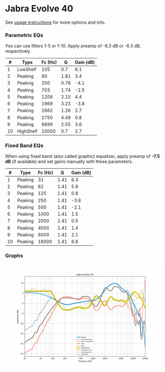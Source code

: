 # Jabra Evolve 40
See [usage instructions](https://github.com/jaakkopasanen/AutoEq#usage) for more options and info.

### Parametric EQs
You can use filters 1-5 or 1-10. Apply preamp of -6.3 dB or -6.3 dB, respectively.

|   # | Type      |   Fc (Hz) |    Q |   Gain (dB) |
|-----|-----------|-----------|------|-------------|
|   1 | LowShelf  |       105 | 0.7  |         6.1 |
|   2 | Peaking   |        90 | 1.81 |         3.4 |
|   3 | Peaking   |       200 | 0.76 |        -4.1 |
|   4 | Peaking   |       703 | 1.74 |        -2.5 |
|   5 | Peaking   |      1208 | 2.15 |         4.4 |
|   6 | Peaking   |      1969 | 3.23 |        -3.8 |
|   7 | Peaking   |      2662 | 1.26 |         2.7 |
|   8 | Peaking   |      2750 | 4.49 |         0.8 |
|   9 | Peaking   |      9699 | 2.55 |         3.6 |
|  10 | HighShelf |     10000 | 0.7  |         2.7 |

### Fixed Band EQs
When using fixed band (also called graphic) equalizer, apply preamp of **-7.5 dB** (if available) and set gains manually with these parameters.

|   # | Type    |   Fc (Hz) |    Q |   Gain (dB) |
|-----|---------|-----------|------|-------------|
|   1 | Peaking |        31 | 1.41 |         6.3 |
|   2 | Peaking |        62 | 1.41 |         5.8 |
|   3 | Peaking |       125 | 1.41 |         0.8 |
|   4 | Peaking |       250 | 1.41 |        -3.8 |
|   5 | Peaking |       500 | 1.41 |        -2.1 |
|   6 | Peaking |      1000 | 1.41 |         1.5 |
|   7 | Peaking |      2000 | 1.41 |         0.5 |
|   8 | Peaking |      4000 | 1.41 |         1.4 |
|   9 | Peaking |      8000 | 1.41 |         2.1 |
|  10 | Peaking |     16000 | 1.41 |         6.6 |

### Graphs
![](./Jabra%20Evolve%2040.png)
